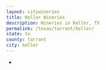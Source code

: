 ```yaml
---
layout: citywineries
title: Keller Wineries
description: Wineries in Keller, TX
permalink: /texas/tarrant/keller/
state: tx
county: tarrant
city: keller
---
```

-
